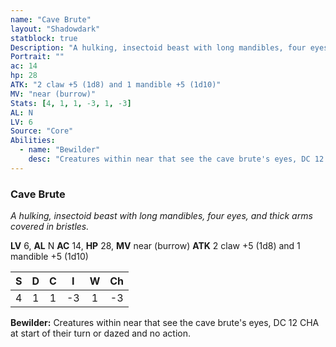 ```yaml
---
name: "Cave Brute"
layout: "Shadowdark"
statblock: true
Description: "A hulking, insectoid beast with long mandibles, four eyes, and thick arms covered in bristles."
Portrait: ""
ac: 14
hp: 28
ATK: "2 claw +5 (1d8) and 1 mandible +5 (1d10)"
MV: "near (burrow)"
Stats: [4, 1, 1, -3, 1, -3]
AL: N
LV: 6
Source: "Core"
Abilities:
  - name: "Bewilder"
    desc: "Creatures within near that see the cave brute's eyes, DC 12 CHA at start of their turn or dazed and no action."
---
```


### Cave Brute

_A hulking, insectoid beast with long mandibles, four eyes, and thick arms covered in bristles._

**LV** 6, **AL** N
**AC** 14, **HP** 28, **MV** near (burrow)
**ATK** 2 claw +5 (1d8) and 1 mandible +5 (1d10)

|  S  |  D  |  C  |  I  |  W  |  Ch  |
|:---:|:---:|:---:|:---:|:---:|:----:|
| 4 | 1 | 1 | -3 | 1 | -3 |

**Bewilder:** Creatures within near that see the cave brute's eyes, DC 12 CHA at start of their turn or dazed and no action.

